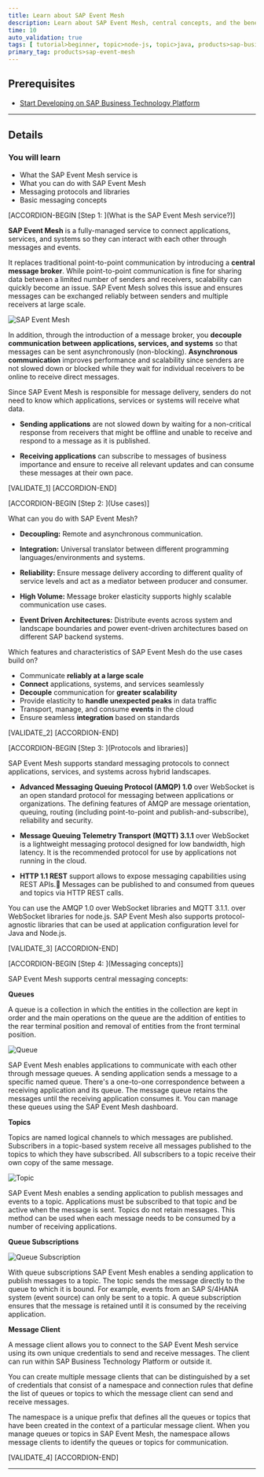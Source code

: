 ```yaml
---
title: Learn about SAP Event Mesh
description: Learn about SAP Event Mesh, central concepts, and the benefits of decoupled communication and capabilities supported.
time: 10
auto_validation: true
tags: [ tutorial>beginner, topic>node-js, topic>java, products>sap-business-technology-platform]
primary_tag: products>sap-event-mesh
---
```


## Prerequisites
- [Start Developing on SAP Business Technology Platform](mission.scp-1-start-developing.html)

---

## Details
### You will learn
  - What the SAP Event Mesh service is
  - What you can do with SAP Event Mesh
  - Messaging protocols and libraries
  - Basic messaging concepts


[ACCORDION-BEGIN [Step 1: ](What is the SAP Event Mesh service?)]

**SAP Event Mesh** is a fully-managed service to connect applications, services, and systems so they can interact with each other through messages and events.

It replaces traditional point-to-point communication by introducing a **central message broker**. While point-to-point communication is fine for sharing data between a limited number of senders and receivers, scalability can quickly become an issue. SAP Event Mesh solves this issue and ensures messages can be exchanged reliably between senders and multiple receivers at large scale.

![SAP Event Mesh](01.png)

In addition, through the introduction of a message broker, you **decouple communication between applications, services, and systems** so that messages can be sent asynchronously (non-blocking). **Asynchronous communication** improves performance and scalability since senders are not slowed down or blocked while they wait for individual receivers to be online to receive direct messages.

Since SAP Event Mesh is responsible for message delivery, senders do not need to know which applications, services or systems will receive what data.

- **Sending applications** are not slowed down by waiting for a non-critical response from receivers that might be offline and unable to receive and respond to a message as it is published.

- **Receiving applications** can subscribe to messages of business importance and ensure to receive all relevant updates and can consume these messages at their own pace.

[VALIDATE_1]
[ACCORDION-END]

[ACCORDION-BEGIN [Step 2: ](Use cases)]

What can you do with SAP Event Mesh?

- **Decoupling:** Remote and asynchronous communication.

- **Integration:** Universal translator between different programming languages/environments and systems.

- **Reliability:** Ensure message delivery according to different quality of service levels and act as a mediator between producer and consumer.

- **High Volume:** Message broker elasticity supports highly scalable communication use cases.

- **Event Driven Architectures:** Distribute events across system and landscape boundaries and power event-driven architectures based on different SAP backend systems.

Which features and characteristics of SAP Event Mesh do the use cases build on?

- Communicate **reliably at a large scale**
- **Connect** applications, systems, and services seamlessly
- **Decouple** communication for **greater scalability**
- Provide elasticity to **handle unexpected peaks** in data traffic
- Transport, manage, and consume **events** in the cloud
- Ensure seamless **integration** based on standards

[VALIDATE_2]
[ACCORDION-END]

[ACCORDION-BEGIN [Step 3: ](Protocols and libraries)]

SAP Event Mesh supports standard messaging protocols to connect applications, services, and systems across hybrid landscapes.

- **Advanced Messaging Queuing Protocol (AMQP) 1.0** over WebSocket is an open standard protocol for messaging between applications or organizations. The defining features of AMQP are message orientation, queuing, routing (including point-to-point and publish-and-subscribe), reliability and security.

- **Message Queuing Telemetry Transport (MQTT) 3.1.1** over WebSocket is a lightweight messaging protocol designed for low bandwidth, high latency. It is the recommended protocol for use by applications not running in the cloud.

- **HTTP 1.1 REST** support allows to expose messaging capabilities using REST APIs. Messages can be published to and consumed from queues and topics via HTTP REST calls.

You can use the AMQP 1.0 over WebSocket libraries and MQTT 3.1.1. over WebSocket libraries for node.js. SAP Event Mesh also supports protocol-agnostic libraries that can be used at application configuration level for Java and Node.js.


[VALIDATE_3]
[ACCORDION-END]

[ACCORDION-BEGIN [Step 4: ](Messaging concepts)]

SAP Event Mesh supports central messaging concepts:

**Queues**

A queue is a collection in which the entities in the collection are kept in order and the main operations on the queue are the addition of entities to the rear terminal position and removal of entities from the front terminal position.

![Queue](02.png)

SAP Event Mesh  enables applications to communicate with each other through message queues. A sending application sends a message to a specific named queue. There's a one-to-one correspondence between a receiving application and its queue. The message queue retains the messages until the receiving application consumes it. You can manage these queues using the SAP Event Mesh dashboard.

**Topics**

Topics are named logical channels to which messages are published. Subscribers in a topic-based system receive all messages published to the topics to which they have subscribed. All subscribers to a topic receive their own copy of the same message.

![Topic](03.png)

SAP Event Mesh enables a sending application to publish messages and events to a topic. Applications must be subscribed to that topic and be active when the message is sent. Topics do not retain messages. This method can be used when each message needs to be consumed by a number of receiving applications.

**Queue Subscriptions**

![Queue Subscription](04.png)

With queue subscriptions SAP Event Mesh enables a sending application to publish messages to a topic. The topic sends the message directly to the queue to which it is bound. For example, events from an SAP S/4HANA system (event source) can only be sent to a topic. A queue subscription ensures that the message is retained until it is consumed by the receiving application.

**Message Client**

A message client allows you to connect to the SAP Event Mesh service using its own unique credentials to send and receive messages. The client can run within SAP Business Technology Platform or outside it.

You can create multiple message clients that can be distinguished by a set of credentials that consist of a namespace and connection rules that define the list of queues or topics to which the message client can send and receive messages.

The namespace is a unique prefix that defines all the queues or topics that have been created in the context of a particular message client. When you manage queues or topics in SAP Event Mesh,  the namespace allows message clients to identify the queues or topics for communication.

[VALIDATE_4]
[ACCORDION-END]

---
